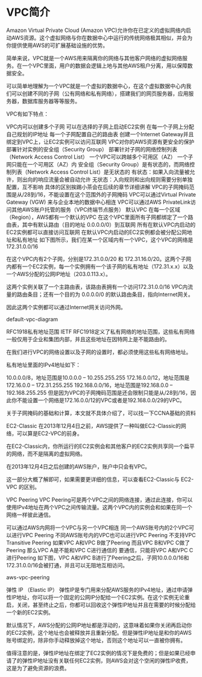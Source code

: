 # VPC简介
Amazon Virtual Private Cloud (Amazon VPC)允许你在已定义的虚拟网络内启动AWS资源。这个虚拟网络与你在数据中心中运行的传统网络极其相似，并会为你提供使用AWS的可扩展基础设施的优势。

简单来说，VPC就是一个AWS用来隔离你的网络与其他客户网络的虚拟网络服务。在一个VPC里面，用户的数据会逻辑上地与其他AWS租户分离，用以保障数据安全。

可以简单地理解为一个VPC就是一个虚拟的数据中心，在这个虚拟数据中心内我们可以创建不同的子网（公有网络和私有网络），搭建我们的网页服务器，应用服务器，数据库服务器等等服务。

VPC有如下特点：

VPC内可以创建多个子网
可以在选择的子网上启动EC2实例
在每一个子网上分配自己规划的IP地址
每一个子网配置自己的路由表
创建一个Internet Gateway并且绑定到VPC上，让EC2实例可以访问互联网
VPC对你的AWS资源有更安全的保护
部署针对实例的安全组（Security Group）
部署针对子网的网络控制列表（Network Access Control List）
一个VPC可以跨越多个可用区（AZ）
一个子网只能在一个可用区（AZ）内
安全组（Security Group）是有状态的，而网络控制列表（Network Access Control List）是无状态的
有状态：如果入向流量被允许，则出向的响应流量会被自动允许
无状态：入向规则和出向规则需要分别单独配置，互不影响
具体的区别挨踢小茶会在后续的章节详细讲解
VPC的子网掩码范围是从/28到/16，不能设置在这个范围外的子网掩码
VPC可以通过Virtual Private Gateway (VGW) 来与企业本地的数据中心相连
VPC可以通过AWS PrivateLink访问其他AWS账户托管的服务（VPC终端节点服务）
默认VPC
在每一个区域（Region），AWS都有一个默认的VPC
在这个VPC里面所有子网都绑定了一个路由表，其中有默认路由（目的地址 0.0.0.0/0）到互联网
所有在默认VPC内启动的EC2实例都可以直接访问互联网
在默认VPC内启动的EC2实例都会被分配公网地址和私有地址
如下图所示，我们在某一个区域内有一个VPC，这个VPC的网络是172.31.0.0/16

在这个VPC内有2个子网，分别是172.31.0.0/20 和 172.31.16.0/20。这两个子网内都有一个EC2实例，每一个实例拥有一个该子网的私有地址（172.31.x.x）以及一个AWS分配的公网IP地址（203.0.113.x）。

这两个实例关联了一个主路由表，该路由表拥有一个访问172.31.0.0/16 VPC内流量的路由条目；还有一个目的为 0.0.0.0/0 的默认路由条目，指向Internet网关。

因此这两个实例都可以通过Internet网关访问外网。

default-vpc-diagram

RFC1918私有地址范围
IETF RFC1918定义了私有网络的地址范围，这些私有网络一般仅用于企业和集团内部，并且这些地址在因特网上是不能路由的。

在我们进行VPC的网络设置以及子网的设置时，都必须使用这些私有网络地址。

私有地址里面的IPv4地址如下：

10.0.0.0/8，地址范围是10.0.0.0 – 10.255.255.255
172.16.0.0/12，地址范围是172.16.0.0 – 172.31.255.255
192.168.0.0/16，地址范围是192.168.0.0 – 192.168.255.255
但是因为VPC的子网掩码范围是还会限制只能是从/28到/16，因此你不能设置一个网络是172.16.0.0/12的VPC或者是192.168.0.0/29的VPC。

关于子网掩码的基础和计算，本文就不具体介绍了，可以找一下CCNA基础的资料

EC2-Classic
在2013年12月4日之前，AWS提供了一种叫做EC2-Classic的网络，可以算是EC2-VPC的前身。

在EC2-Classic内，你所运行的EC2实例会和其他客户的EC2实例共享同一个扁平的网络，而不是隔离的虚拟网络。

在2013年12月4日之后创建的AWS账户，账户中只会有VPC。

这一部分大概了解即可，如果需要更详细的信息，可以查看EC2-Classic与 EC2-VPC 的区别。

VPC Peering
VPC Peering可是两个VPC之间的网络连接，通过此连接，你可以使用IPv4地址在两个VPC之间传输流量。这两个VPC内的实例会和如果在同一个网络一样彼此通信。

可以通过AWS内网将一个VPC与另一个VPC相连
同一个AWS账号内的2个VPC可以进行VPC Peering
不同AWS账号内的VPC也可以进行VPC Peering
不支持VPC Transitive Peering
如果VPC A和VPC B做了Peering
而且VPC B和VPC C做了Peering
那么VPC A是不能和VPC C进行通信的
要通信，只能将VPC A和VPC C进行Peering
如下图，VPC A和VPC B进行了Peering之后，子网10.0.0.0/16和172.31.0.0/16会被打通，并且可以无阻地互相访问。

aws-vpc-peering

弹性 IP （Elastic IP）
弹性IP是专门用来分配AWS服务的IPv4地址，通过申请弹性IP地址，你可以将一个固定的公网IP分配给一个EC2实例。在这个实例无论重启，关闭，甚至终止之后，你都可以回收这个弹性IP地址并且在需要的时候分配给一个新的EC2实例。

默认情况下，AWS分配的公网IP地址都是浮动的，这意味着如果你关闭再启动你的EC2实例，这个地址也会被释放并且重新分配。但是弹性IP地址是和你的AWS账号绑定的，除非你手动释放掉这个地址，否则这个地址可以一直被你拥有。

值得注意的是，弹性IP地址在绑定了EC2实例的情况下是免费的；但是如果已经申请了的弹性IP地址没有关联任何EC2实例，则AWS会对这个空闲的弹性IP收费，这是为了避免资源的浪费。
